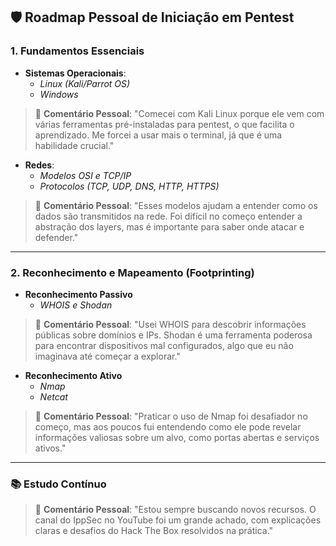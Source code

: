 ## 🛡️ Roadmap Pessoal de Iniciação em Pentest

### 1. Fundamentos Essenciais
- **Sistemas Operacionais**: 
  - *Linux (Kali/Parrot OS)*
  - *Windows*

> 💬 **Comentário Pessoal**:
> "Comecei com Kali Linux porque ele vem com várias ferramentas pré-instaladas para pentest, o que facilita o aprendizado. Me forcei a usar mais o terminal, já que é uma habilidade crucial."

- **Redes**:
  - *Modelos OSI e TCP/IP*
  - *Protocolos (TCP, UDP, DNS, HTTP, HTTPS)*

> 💬 **Comentário Pessoal**:
> "Esses modelos ajudam a entender como os dados são transmitidos na rede. Foi difícil no começo entender a abstração dos layers, mas é importante para saber onde atacar e defender."

---

### 2. Reconhecimento e Mapeamento (Footprinting)
- **Reconhecimento Passivo**
  - *WHOIS e Shodan*

> 💬 **Comentário Pessoal**:
> "Usei WHOIS para descobrir informações públicas sobre domínios e IPs. Shodan é uma ferramenta poderosa para encontrar dispositivos mal configurados, algo que eu não imaginava até começar a explorar."

- **Reconhecimento Ativo**
  - *Nmap*
  - *Netcat*

> 💬 **Comentário Pessoal**:
> "Praticar o uso de Nmap foi desafiador no começo, mas aos poucos fui entendendo como ele pode revelar informações valiosas sobre um alvo, como portas abertas e serviços ativos."

---

### 📚 Estudo Contínuo

> 💬 **Comentário Pessoal**:
> "Estou sempre buscando novos recursos. O canal do IppSec no YouTube foi um grande achado, com explicações claras e desafios do Hack The Box resolvidos na prática."
